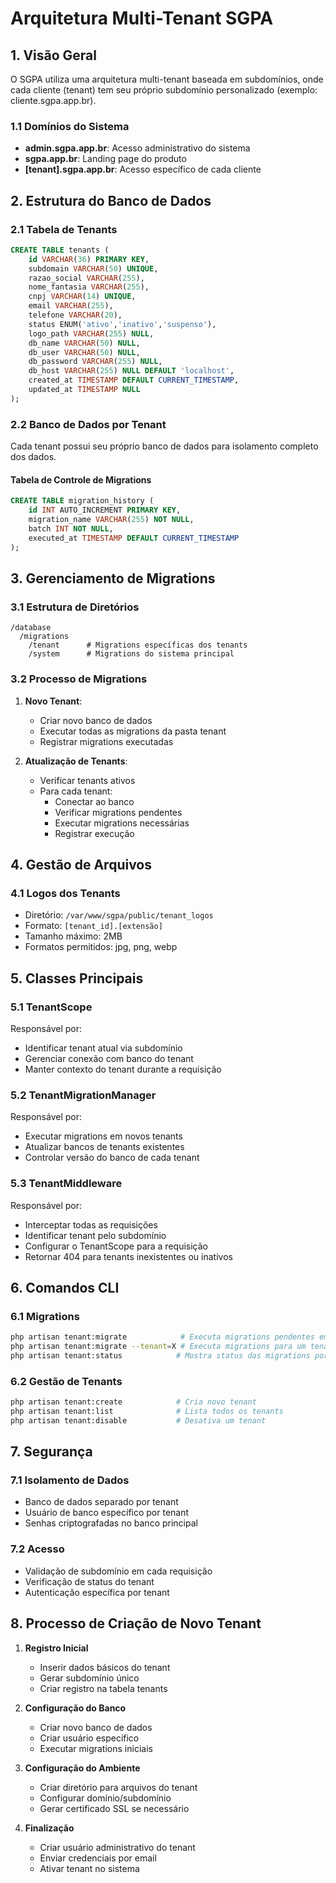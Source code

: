 # Arquitetura Multi-Tenant SGPA

## 1. Visão Geral
O SGPA utiliza uma arquitetura multi-tenant baseada em subdomínios, onde cada cliente (tenant) tem seu próprio subdomínio personalizado (exemplo: cliente.sgpa.app.br).

### 1.1 Domínios do Sistema
- **admin.sgpa.app.br**: Acesso administrativo do sistema
- **sgpa.app.br**: Landing page do produto
- **[tenant].sgpa.app.br**: Acesso específico de cada cliente

## 2. Estrutura do Banco de Dados

### 2.1 Tabela de Tenants
```sql
CREATE TABLE tenants (
    id VARCHAR(36) PRIMARY KEY,
    subdomain VARCHAR(50) UNIQUE,
    razao_social VARCHAR(255),
    nome_fantasia VARCHAR(255),
    cnpj VARCHAR(14) UNIQUE,
    email VARCHAR(255),
    telefone VARCHAR(20),
    status ENUM('ativo','inativo','suspenso'),
    logo_path VARCHAR(255) NULL,
    db_name VARCHAR(50) NULL,
    db_user VARCHAR(50) NULL,
    db_password VARCHAR(255) NULL,
    db_host VARCHAR(255) NULL DEFAULT 'localhost',
    created_at TIMESTAMP DEFAULT CURRENT_TIMESTAMP,
    updated_at TIMESTAMP NULL
);
```

### 2.2 Banco de Dados por Tenant
Cada tenant possui seu próprio banco de dados para isolamento completo dos dados.

#### Tabela de Controle de Migrations
```sql
CREATE TABLE migration_history (
    id INT AUTO_INCREMENT PRIMARY KEY,
    migration_name VARCHAR(255) NOT NULL,
    batch INT NOT NULL,
    executed_at TIMESTAMP DEFAULT CURRENT_TIMESTAMP
);
```

## 3. Gerenciamento de Migrations

### 3.1 Estrutura de Diretórios
```
/database
  /migrations
    /tenant      # Migrations específicas dos tenants
    /system      # Migrations do sistema principal
```

### 3.2 Processo de Migrations
1. **Novo Tenant**:
   - Criar novo banco de dados
   - Executar todas as migrations da pasta tenant
   - Registrar migrations executadas

2. **Atualização de Tenants**:
   - Verificar tenants ativos
   - Para cada tenant:
     - Conectar ao banco
     - Verificar migrations pendentes
     - Executar migrations necessárias
     - Registrar execução

## 4. Gestão de Arquivos

### 4.1 Logos dos Tenants
- Diretório: `/var/www/sgpa/public/tenant_logos`
- Formato: `[tenant_id].[extensão]`
- Tamanho máximo: 2MB
- Formatos permitidos: jpg, png, webp

## 5. Classes Principais

### 5.1 TenantScope
Responsável por:
- Identificar tenant atual via subdomínio
- Gerenciar conexão com banco do tenant
- Manter contexto do tenant durante a requisição

### 5.2 TenantMigrationManager
Responsável por:
- Executar migrations em novos tenants
- Atualizar bancos de tenants existentes
- Controlar versão do banco de cada tenant

### 5.3 TenantMiddleware
Responsável por:
- Interceptar todas as requisições
- Identificar tenant pelo subdomínio
- Configurar o TenantScope para a requisição
- Retornar 404 para tenants inexistentes ou inativos

## 6. Comandos CLI

### 6.1 Migrations
```bash
php artisan tenant:migrate            # Executa migrations pendentes em todos os tenants
php artisan tenant:migrate --tenant=X # Executa migrations para um tenant específico
php artisan tenant:status            # Mostra status das migrations por tenant
```

### 6.2 Gestão de Tenants
```bash
php artisan tenant:create            # Cria novo tenant
php artisan tenant:list              # Lista todos os tenants
php artisan tenant:disable           # Desativa um tenant
```

## 7. Segurança

### 7.1 Isolamento de Dados
- Banco de dados separado por tenant
- Usuário de banco específico por tenant
- Senhas criptografadas no banco principal

### 7.2 Acesso
- Validação de subdomínio em cada requisição
- Verificação de status do tenant
- Autenticação específica por tenant

## 8. Processo de Criação de Novo Tenant

1. **Registro Inicial**
   - Inserir dados básicos do tenant
   - Gerar subdomínio único
   - Criar registro na tabela tenants

2. **Configuração do Banco**
   - Criar novo banco de dados
   - Criar usuário específico
   - Executar migrations iniciais

3. **Configuração do Ambiente**
   - Criar diretório para arquivos do tenant
   - Configurar domínio/subdomínio
   - Gerar certificado SSL se necessário

4. **Finalização**
   - Criar usuário administrativo do tenant
   - Enviar credenciais por email
   - Ativar tenant no sistema
